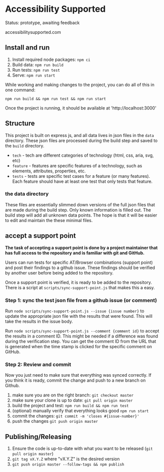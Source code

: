 # Accessibility Supported

Status: prototype, awaiting feedback

accessibilitysupported.com

## Install and run

1. Install required node packages: `npm ci`
2. Build data: `npm run build`
3. Run tests: `npm run test`
4. Serve: `npm run start`

While working and making changes to the project, you can do all of this in one command:

```
npm run build && npm run test && npm run start
```

Once the project is running, it should be available at 'http://localhost:3000'

## Structure

This project is built on express js, and all data lives in json files in the `data` directory. These json files are processed during the build step and saved to the `build` directory.

* `tech` - tech are different categories of technology (html, css, aria, svg, etc)
* `feature` - features are specific features of a technology, such as elements, attributes, properties, etc.
* `tests` - tests are specific test cases for a feature (or many features). Each feature should have at least one test that only tests that feature.

### the data directory

These files are essentially slimmed down versions of the full json files that are made during the build step. Only known information is filled out. The build step will add all unknown data points. The hope is that it will be easier to edit and maintain the these minimal files.

## accept a support point

**The task of accepting a support point is done by a project maintainer that has full access to the repository and is familiar with git and GitHub.**

Users can run tests for specific AT/Browser combinations (support point) and post their findings to a github issue. These findings should be verified by another user before being added to the repository.

Once a support point is verified, it is ready to be added to the repository. There is a script at `scripts/sync-support-point.js` that makes this a easy.

### Step 1: sync the test json file from a github issue (or comment)

Run `node scripts/sync-support-point.js --issue {issue number}` to update the appropriate json file with the results that were found. This will take the results in the issue body.

Run `node scripts/sync-support-point.js --comment {comment id}` to accept the results in a comment ID. This might be needed if a difference was found during the verification step. You can get the comment ID from the URL that is generated when the time stamp is clicked for the specific comment on GitHub.

### Step 2: Review and commit

Now you just need to make sure that everything was synced correctly. If you think it is ready, commit the change and push to a new branch on Github.

1. make sure you are on the right branch: `git checkout master`
2. make sure your clone is up to date: `git pull origin master`
3. build the project and test: `npm run build && npm run test`
4. (optional) manually verify that everything looks good `npm run start`
4. commit the changes: `git commit -m 'closes #{issue-number}'`
5. push the changes `git push origin master`

## Publishing/Releasing

1. Ensure the code is up-to-date with what you want to be released (`git pull origin master`)
1. `git tag vX.Y.Z` where "vX.Y.Z" is the desired version
1. `git push origin master --follow-tags && npm publish`